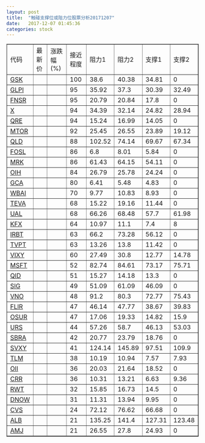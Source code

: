 ```yaml
---
layout: post
title:  "触碰支撑位或阻力位股票分析20171207"
date:   2017-12-07 01:45:36
categories: stock
---
```

<script type="text/javascript">
var stockList = []
stockList.push('gb_gsk');
stockList.push('gb_glpi');
stockList.push('gb_fnsr');
stockList.push('gb_x');
stockList.push('gb_qre');
stockList.push('gb_mtor');
stockList.push('gb_qld');
stockList.push('gb_fosl');
stockList.push('gb_mrk');
stockList.push('gb_oih');
stockList.push('gb_gca');
stockList.push('gb_wbai');
stockList.push('gb_teva');
stockList.push('gb_ual');
stockList.push('gb_kfx');
stockList.push('gb_irbt');
stockList.push('gb_tvpt');
stockList.push('gb_vixy');
stockList.push('gb_msft');
stockList.push('gb_qid');
stockList.push('gb_sig');
stockList.push('gb_vno');
stockList.push('gb_flir');
stockList.push('gb_osur');
stockList.push('gb_urs');
stockList.push('gb_sbra');
stockList.push('gb_svxy');
stockList.push('gb_tlm');
stockList.push('gb_oii');
stockList.push('gb_crr');
stockList.push('gb_rwt');
stockList.push('gb_dnow');
stockList.push('gb_cvs');
stockList.push('gb_alb');
stockList.push('gb_amj');
</script>
<table border="1">
 <tr>
 <td>代码</td>
 <td>最新价</td>
 <td>涨跌幅(%)</td>
 <td>接近程度</td>
 <td>阻力1</td>
 <td>阻力2</td>
 <td>支撑1</td>
 <td>支撑2</td>
</tr>
  <tr id="gsk" class="green">
  <td><a href="http://stock.finance.sina.com.cn/usstock/quotes/GSK.html" target="_blank">GSK</a></td><td></td><td></td><td>100</td><td>38.6</td><td>40.38</td><td>34.81</td><td>0</td></tr>
  <tr id="glpi" class="red">
  <td><a href="http://stock.finance.sina.com.cn/usstock/quotes/GLPI.html" target="_blank">GLPI</a></td><td></td><td></td><td>95</td><td>35.92</td><td>37.3</td><td>30.39</td><td>32.49</td></tr>
  <tr id="fnsr" class="green">
  <td><a href="http://stock.finance.sina.com.cn/usstock/quotes/FNSR.html" target="_blank">FNSR</a></td><td></td><td></td><td>95</td><td>20.79</td><td>20.84</td><td>17.8</td><td>0</td></tr>
  <tr id="x" class="red">
  <td><a href="http://stock.finance.sina.com.cn/usstock/quotes/X.html" target="_blank">X</a></td><td></td><td></td><td>94</td><td>34.39</td><td>32.14</td><td>24.82</td><td>28.94</td></tr>
  <tr id="qre" class="red">
  <td><a href="http://stock.finance.sina.com.cn/usstock/quotes/QRE.html" target="_blank">QRE</a></td><td></td><td></td><td>94</td><td>15.24</td><td>16.99</td><td>14.05</td><td>0</td></tr>
  <tr id="mtor" class="green">
  <td><a href="http://stock.finance.sina.com.cn/usstock/quotes/MTOR.html" target="_blank">MTOR</a></td><td></td><td></td><td>92</td><td>25.45</td><td>26.55</td><td>23.89</td><td>19.12</td></tr>
  <tr id="qld" class="green">
  <td><a href="http://stock.finance.sina.com.cn/usstock/quotes/QLD.html" target="_blank">QLD</a></td><td></td><td></td><td>88</td><td>102.52</td><td>74.14</td><td>69.67</td><td>67.34</td></tr>
  <tr id="fosl" class="red">
  <td><a href="http://stock.finance.sina.com.cn/usstock/quotes/FOSL.html" target="_blank">FOSL</a></td><td></td><td></td><td>86</td><td>6.8</td><td>8.01</td><td>5.84</td><td>0</td></tr>
  <tr id="mrk" class="green">
  <td><a href="http://stock.finance.sina.com.cn/usstock/quotes/MRK.html" target="_blank">MRK</a></td><td></td><td></td><td>86</td><td>61.43</td><td>64.15</td><td>54.11</td><td>0</td></tr>
  <tr id="oih" class="green">
  <td><a href="http://stock.finance.sina.com.cn/usstock/quotes/OIH.html" target="_blank">OIH</a></td><td></td><td></td><td>84</td><td>26.79</td><td>25.78</td><td>24.24</td><td>0</td></tr>
  <tr id="gca" class="green">
  <td><a href="http://stock.finance.sina.com.cn/usstock/quotes/GCA.html" target="_blank">GCA</a></td><td></td><td></td><td>80</td><td>6.41</td><td>5.48</td><td>4.83</td><td>0</td></tr>
  <tr id="wbai" class="red">
  <td><a href="http://stock.finance.sina.com.cn/usstock/quotes/WBAI.html" target="_blank">WBAI</a></td><td></td><td></td><td>70</td><td>9.77</td><td>10.83</td><td>8.93</td><td>0</td></tr>
  <tr id="teva" class="red">
  <td><a href="http://stock.finance.sina.com.cn/usstock/quotes/TEVA.html" target="_blank">TEVA</a></td><td></td><td></td><td>68</td><td>15.22</td><td>19.16</td><td>11.44</td><td>0</td></tr>
  <tr id="ual" class="green">
  <td><a href="http://stock.finance.sina.com.cn/usstock/quotes/UAL.html" target="_blank">UAL</a></td><td></td><td></td><td>68</td><td>66.26</td><td>68.48</td><td>57.7</td><td>61.98</td></tr>
  <tr id="kfx" class="green">
  <td><a href="http://stock.finance.sina.com.cn/usstock/quotes/KFX.html" target="_blank">KFX</a></td><td></td><td></td><td>64</td><td>10.97</td><td>11.1</td><td>7.4</td><td>8</td></tr>
  <tr id="irbt" class="red">
  <td><a href="http://stock.finance.sina.com.cn/usstock/quotes/IRBT.html" target="_blank">IRBT</a></td><td></td><td></td><td>63</td><td>66.2</td><td>73.28</td><td>56.12</td><td>0</td></tr>
  <tr id="tvpt" class="red">
  <td><a href="http://stock.finance.sina.com.cn/usstock/quotes/TVPT.html" target="_blank">TVPT</a></td><td></td><td></td><td>63</td><td>13.26</td><td>13.8</td><td>11.42</td><td>0</td></tr>
  <tr id="vixy" class="red">
  <td><a href="http://stock.finance.sina.com.cn/usstock/quotes/VIXY.html" target="_blank">VIXY</a></td><td></td><td></td><td>60</td><td>27.49</td><td>30.8</td><td>12.77</td><td>14.78</td></tr>
  <tr id="msft" class="green">
  <td><a href="http://stock.finance.sina.com.cn/usstock/quotes/MSFT.html" target="_blank">MSFT</a></td><td></td><td></td><td>52</td><td>82.74</td><td>84.61</td><td>73.17</td><td>75.71</td></tr>
  <tr id="qid" class="red">
  <td><a href="http://stock.finance.sina.com.cn/usstock/quotes/QID.html" target="_blank">QID</a></td><td></td><td></td><td>51</td><td>15.27</td><td>14.18</td><td>13.3</td><td>0</td></tr>
  <tr id="sig" class="red">
  <td><a href="http://stock.finance.sina.com.cn/usstock/quotes/SIG.html" target="_blank">SIG</a></td><td></td><td></td><td>49</td><td>51.09</td><td>61.09</td><td>46.09</td><td>0</td></tr>
  <tr id="vno" class="green">
  <td><a href="http://stock.finance.sina.com.cn/usstock/quotes/VNO.html" target="_blank">VNO</a></td><td></td><td></td><td>48</td><td>91.2</td><td>80.3</td><td>72.77</td><td>75.43</td></tr>
  <tr id="flir" class="green">
  <td><a href="http://stock.finance.sina.com.cn/usstock/quotes/FLIR.html" target="_blank">FLIR</a></td><td></td><td></td><td>47</td><td>46.14</td><td>47.77</td><td>38.67</td><td>39.83</td></tr>
  <tr id="osur" class="red">
  <td><a href="http://stock.finance.sina.com.cn/usstock/quotes/OSUR.html" target="_blank">OSUR</a></td><td></td><td></td><td>47</td><td>17.06</td><td>19.33</td><td>14.82</td><td>15.9</td></tr>
  <tr id="urs" class="green">
  <td><a href="http://stock.finance.sina.com.cn/usstock/quotes/URS.html" target="_blank">URS</a></td><td></td><td></td><td>44</td><td>57.26</td><td>58.7</td><td>46.13</td><td>53.03</td></tr>
  <tr id="sbra" class="green">
  <td><a href="http://stock.finance.sina.com.cn/usstock/quotes/SBRA.html" target="_blank">SBRA</a></td><td></td><td></td><td>42</td><td>20.77</td><td>23.79</td><td>18.76</td><td>0</td></tr>
  <tr id="svxy" class="green">
  <td><a href="http://stock.finance.sina.com.cn/usstock/quotes/SVXY.html" target="_blank">SVXY</a></td><td></td><td></td><td>41</td><td>124.14</td><td>145.89</td><td>97.51</td><td>109.9</td></tr>
  <tr id="tlm" class="green">
  <td><a href="http://stock.finance.sina.com.cn/usstock/quotes/TLM.html" target="_blank">TLM</a></td><td></td><td></td><td>38</td><td>10.19</td><td>10.94</td><td>7.57</td><td>7.93</td></tr>
  <tr id="oii" class="red">
  <td><a href="http://stock.finance.sina.com.cn/usstock/quotes/OII.html" target="_blank">OII</a></td><td></td><td></td><td>36</td><td>20.03</td><td>21.64</td><td>18.52</td><td>0</td></tr>
  <tr id="crr" class="green">
  <td><a href="http://stock.finance.sina.com.cn/usstock/quotes/CRR.html" target="_blank">CRR</a></td><td></td><td></td><td>36</td><td>10.31</td><td>13.21</td><td>6.63</td><td>9.36</td></tr>
  <tr id="rwt" class="green">
  <td><a href="http://stock.finance.sina.com.cn/usstock/quotes/RWT.html" target="_blank">RWT</a></td><td></td><td></td><td>32</td><td>15.85</td><td>16.73</td><td>14.5</td><td>0</td></tr>
  <tr id="dnow" class="green">
  <td><a href="http://stock.finance.sina.com.cn/usstock/quotes/DNOW.html" target="_blank">DNOW</a></td><td></td><td></td><td>31</td><td>11.31</td><td>13.94</td><td>9.95</td><td>0</td></tr>
  <tr id="cvs" class="red">
  <td><a href="http://stock.finance.sina.com.cn/usstock/quotes/CVS.html" target="_blank">CVS</a></td><td></td><td></td><td>24</td><td>72.12</td><td>76.62</td><td>66.68</td><td>0</td></tr>
  <tr id="alb" class="green">
  <td><a href="http://stock.finance.sina.com.cn/usstock/quotes/ALB.html" target="_blank">ALB</a></td><td></td><td></td><td>21</td><td>135.25</td><td>141.4</td><td>127.31</td><td>123.48</td></tr>
  <tr id="amj" class="red">
  <td><a href="http://stock.finance.sina.com.cn/usstock/quotes/AMJ.html" target="_blank">AMJ</a></td><td></td><td></td><td>21</td><td>26.55</td><td>27.8</td><td>24.93</td><td>0</td></tr>
</table>
